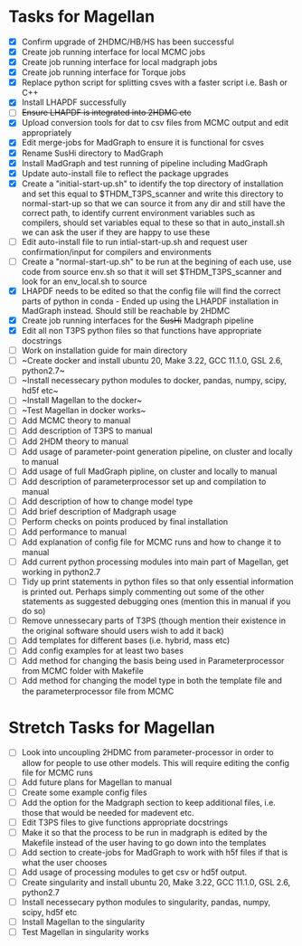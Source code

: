 # Tasks for Magellan 

- [X] Confirm upgrade of 2HDMC/HB/HS has been successful
- [X] Create job running interface for local MCMC jobs
- [X] Create job running interface for local madgraph jobs
- [X] Create job running interface for Torque jobs
- [X] Replace python script for splitting csves with a faster script i.e. Bash or C++
- [X] Install LHAPDF successfully
- [ ] ~~Ensure LHAPDF is integrated into 2HDMC etc~~
- [X] Upload conversion tools for dat to csv files from MCMC output and edit appropriately
- [X] Edit merge-jobs for MadGraph to ensure it is functional for csves
- [X] Rename SusHi directory to MadGraph
- [X] Install MadGraph and test running of pipeline including MadGraph
- [X] Update auto-install file to reflect the package upgrades
- [X] Create a "initial-start-up.sh" to identify the top directory of installation and set this equal to $THDM_T3PS_scanner and write this directory to normal-start-up so that we can source it from any dir and still have the correct path, to identify current environment variables such as compilers, should set variables equal to these so that in auto_install.sh we can ask the user if they are happy to use these
- [ ] Edit auto-install file to run intial-start-up.sh and request user confirmation/input for compilers and environments
- [ ] Create a "normal-start-up.sh" to be run at the begining of each use, use code from source env.sh so that it will set $THDM_T3PS_scanner and look for an env_local.sh to source
- [X] LHAPDF needs to be edited so that the config file will find the correct parts of python in conda - Ended up using the LHAPDF installation in MadGraph instead. Should still be reachable by 2HDMC
- [X] Create job running interfaces for the ~~SusHi~~ Madgraph pipeline
- [X] Edit all non T3PS python files so that functions have appropriate docstrings
- [ ] Work on installation guide for main directory
- [ ] ~Create docker and install ubuntu 20, Make 3.22, GCC 11.1.0, GSL 2.6, python2.7~
- [ ] ~Install necessecary python modules to docker, pandas, numpy, scipy, hd5f etc~
- [ ] ~Install Magellan to the docker~
- [ ] ~Test Magellan in docker works~
- [ ] Add MCMC theory to manual
- [ ] Add description of T3PS to manual
- [ ] Add 2HDM theory to manual
- [ ] Add usage of parameter-point generation pipeline, on cluster and locally to manual
- [ ] Add usage of full MadGraph pipline, on cluster and locally to manual
- [ ] Add description of parameterprocessor set up and compilation to manual
- [ ] Add description of how to change model type
- [ ] Add brief description of Madgraph usage
- [ ] Perform checks on points produced by final installation
- [ ] Add performance to manual
- [ ] Add explanation of config file for MCMC runs and how to change it to manual
- [ ] Add current python processing modules into main part of Magellan, get working in python2.7
- [ ] Tidy up print statements in python files so that only essential information is printed out. Perhaps simply commenting out some of the other statements as suggested debugging ones (mention this in manual if you do so)
- [ ] Remove unnessecary parts of T3PS (though mention their existence in the original software should users wish to add it back)
- [ ] Add templates for different bases (i.e. hybrid, mass etc)
- [ ] Add config examples for at least two bases
- [ ] Add method for changing the basis being used in Parameterprocessor from MCMC folder with Makefile
- [ ] Add method for changing the model type in both the template file and the parameterprocessor file from MCMC

# Stretch Tasks for Magellan

- [ ] Look into uncoupling 2HDMC from parameter-processor in order to allow for people to use other models. This will require editing the config file for MCMC runs
- [ ] Add future plans for Magellan to manual
- [ ] Create some example config files
- [ ] Add the option for the Madgraph section to keep additional files, i.e. those that would be needed for madevent etc.
- [ ] Edit T3PS files to give functions appropriate docstrings
- [ ] Make it so that the process to be run in madgraph is edited by the Makefile instead of the user having to go down into the templates
- [ ] Add section to create-jobs for MadGraph to work with h5f files if that is what the user chooses
- [ ] Add usage of processing modules to get csv or hd5f output.
- [ ] Create singularity and install ubuntu 20, Make 3.22, GCC 11.1.0, GSL 2.6, python2.7
- [ ] Install necessecary python modules to singularity, pandas, numpy, scipy, hd5f etc
- [ ] Install Magellan to the singularity
- [ ] Test Magellan in singularity works
